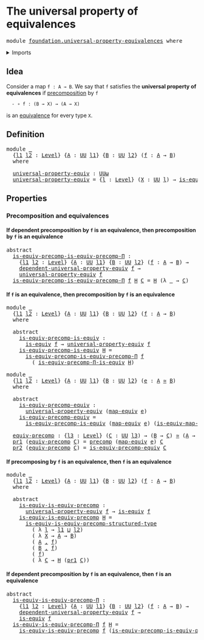 # The universal property of equivalences

<pre class="Agda"><a id="51" class="Keyword">module</a> <a id="58" href="foundation.universal-property-equivalences.html" class="Module">foundation.universal-property-equivalences</a> <a id="101" class="Keyword">where</a>
</pre>
<details><summary>Imports</summary>

<pre class="Agda"><a id="157" class="Keyword">open</a> <a id="162" class="Keyword">import</a> <a id="169" href="foundation.dependent-pair-types.html" class="Module">foundation.dependent-pair-types</a>
<a id="201" class="Keyword">open</a> <a id="206" class="Keyword">import</a> <a id="213" href="foundation.dependent-universal-property-equivalences.html" class="Module">foundation.dependent-universal-property-equivalences</a>
<a id="266" class="Keyword">open</a> <a id="271" class="Keyword">import</a> <a id="278" href="foundation.precomposition-functions-into-subuniverses.html" class="Module">foundation.precomposition-functions-into-subuniverses</a>
<a id="332" class="Keyword">open</a> <a id="337" class="Keyword">import</a> <a id="344" href="foundation.universe-levels.html" class="Module">foundation.universe-levels</a>

<a id="372" class="Keyword">open</a> <a id="377" class="Keyword">import</a> <a id="384" href="foundation-core.equivalences.html" class="Module">foundation-core.equivalences</a>
<a id="413" class="Keyword">open</a> <a id="418" class="Keyword">import</a> <a id="425" href="foundation-core.precomposition-functions.html" class="Module">foundation-core.precomposition-functions</a>
</pre>
</details>

## Idea

Consider a map `f : A → B`. We say that `f` satisfies the **universal property
of equivalences** if
[precomposition](foundation-core.precomposition-functions.md) by `f`

```text
  - ∘ f : (B → X) → (A → X)
```

is an [equivalence](foundation-core.equivalences.md) for every type `X`.

## Definition

<pre class="Agda"><a id="800" class="Keyword">module</a> <a id="807" href="foundation.universal-property-equivalences.html#807" class="Module">_</a>
  <a id="811" class="Symbol">{</a><a id="812" href="foundation.universal-property-equivalences.html#812" class="Bound">l1</a> <a id="815" href="foundation.universal-property-equivalences.html#815" class="Bound">l2</a> <a id="818" class="Symbol">:</a> <a id="820" href="Agda.Primitive.html#742" class="Postulate">Level</a><a id="825" class="Symbol">}</a> <a id="827" class="Symbol">{</a><a id="828" href="foundation.universal-property-equivalences.html#828" class="Bound">A</a> <a id="830" class="Symbol">:</a> <a id="832" href="Agda.Primitive.html#388" class="Primitive">UU</a> <a id="835" href="foundation.universal-property-equivalences.html#812" class="Bound">l1</a><a id="837" class="Symbol">}</a> <a id="839" class="Symbol">{</a><a id="840" href="foundation.universal-property-equivalences.html#840" class="Bound">B</a> <a id="842" class="Symbol">:</a> <a id="844" href="Agda.Primitive.html#388" class="Primitive">UU</a> <a id="847" href="foundation.universal-property-equivalences.html#815" class="Bound">l2</a><a id="849" class="Symbol">}</a> <a id="851" class="Symbol">(</a><a id="852" href="foundation.universal-property-equivalences.html#852" class="Bound">f</a> <a id="854" class="Symbol">:</a> <a id="856" href="foundation.universal-property-equivalences.html#828" class="Bound">A</a> <a id="858" class="Symbol">→</a> <a id="860" href="foundation.universal-property-equivalences.html#840" class="Bound">B</a><a id="861" class="Symbol">)</a>
  <a id="865" class="Keyword">where</a>

  <a id="874" href="foundation.universal-property-equivalences.html#874" class="Function">universal-property-equiv</a> <a id="899" class="Symbol">:</a> <a id="901" href="Agda.Primitive.html#512" class="Primitive">UUω</a>
  <a id="907" href="foundation.universal-property-equivalences.html#874" class="Function">universal-property-equiv</a> <a id="932" class="Symbol">=</a> <a id="934" class="Symbol">{</a><a id="935" href="foundation.universal-property-equivalences.html#935" class="Bound">l</a> <a id="937" class="Symbol">:</a> <a id="939" href="Agda.Primitive.html#742" class="Postulate">Level</a><a id="944" class="Symbol">}</a> <a id="946" class="Symbol">(</a><a id="947" href="foundation.universal-property-equivalences.html#947" class="Bound">X</a> <a id="949" class="Symbol">:</a> <a id="951" href="Agda.Primitive.html#388" class="Primitive">UU</a> <a id="954" href="foundation.universal-property-equivalences.html#935" class="Bound">l</a><a id="955" class="Symbol">)</a> <a id="957" class="Symbol">→</a> <a id="959" href="foundation-core.equivalences.html#1647" class="Function">is-equiv</a> <a id="968" class="Symbol">(</a><a id="969" href="foundation-core.precomposition-functions.html#582" class="Function">precomp</a> <a id="977" href="foundation.universal-property-equivalences.html#852" class="Bound">f</a> <a id="979" href="foundation.universal-property-equivalences.html#947" class="Bound">X</a><a id="980" class="Symbol">)</a>
</pre>
## Properties

### Precomposition and equivalences

#### If dependent precomposition by `f` is an equivalence, then precomposition by `f` is an equivalence

<pre class="Agda"><a id="1152" class="Keyword">abstract</a>
  <a id="is-equiv-precomp-is-equiv-precomp-Π"></a><a id="1163" href="foundation.universal-property-equivalences.html#1163" class="Function">is-equiv-precomp-is-equiv-precomp-Π</a> <a id="1199" class="Symbol">:</a>
    <a id="1205" class="Symbol">{</a><a id="1206" href="foundation.universal-property-equivalences.html#1206" class="Bound">l1</a> <a id="1209" href="foundation.universal-property-equivalences.html#1209" class="Bound">l2</a> <a id="1212" class="Symbol">:</a> <a id="1214" href="Agda.Primitive.html#742" class="Postulate">Level</a><a id="1219" class="Symbol">}</a> <a id="1221" class="Symbol">{</a><a id="1222" href="foundation.universal-property-equivalences.html#1222" class="Bound">A</a> <a id="1224" class="Symbol">:</a> <a id="1226" href="Agda.Primitive.html#388" class="Primitive">UU</a> <a id="1229" href="foundation.universal-property-equivalences.html#1206" class="Bound">l1</a><a id="1231" class="Symbol">}</a> <a id="1233" class="Symbol">{</a><a id="1234" href="foundation.universal-property-equivalences.html#1234" class="Bound">B</a> <a id="1236" class="Symbol">:</a> <a id="1238" href="Agda.Primitive.html#388" class="Primitive">UU</a> <a id="1241" href="foundation.universal-property-equivalences.html#1209" class="Bound">l2</a><a id="1243" class="Symbol">}</a> <a id="1245" class="Symbol">(</a><a id="1246" href="foundation.universal-property-equivalences.html#1246" class="Bound">f</a> <a id="1248" class="Symbol">:</a> <a id="1250" href="foundation.universal-property-equivalences.html#1222" class="Bound">A</a> <a id="1252" class="Symbol">→</a> <a id="1254" href="foundation.universal-property-equivalences.html#1234" class="Bound">B</a><a id="1255" class="Symbol">)</a> <a id="1257" class="Symbol">→</a>
    <a id="1263" href="foundation.dependent-universal-property-equivalences.html#1431" class="Function">dependent-universal-property-equiv</a> <a id="1298" href="foundation.universal-property-equivalences.html#1246" class="Bound">f</a> <a id="1300" class="Symbol">→</a>
    <a id="1306" href="foundation.universal-property-equivalences.html#874" class="Function">universal-property-equiv</a> <a id="1331" href="foundation.universal-property-equivalences.html#1246" class="Bound">f</a>
  <a id="1335" href="foundation.universal-property-equivalences.html#1163" class="Function">is-equiv-precomp-is-equiv-precomp-Π</a> <a id="1371" href="foundation.universal-property-equivalences.html#1371" class="Bound">f</a> <a id="1373" href="foundation.universal-property-equivalences.html#1373" class="Bound">H</a> <a id="1375" href="foundation.universal-property-equivalences.html#1375" class="Bound">C</a> <a id="1377" class="Symbol">=</a> <a id="1379" href="foundation.universal-property-equivalences.html#1373" class="Bound">H</a> <a id="1381" class="Symbol">(λ</a> <a id="1384" href="foundation.universal-property-equivalences.html#1384" class="Bound">_</a> <a id="1386" class="Symbol">→</a> <a id="1388" href="foundation.universal-property-equivalences.html#1375" class="Bound">C</a><a id="1389" class="Symbol">)</a>
</pre>
#### If `f` is an equivalence, then precomposition by `f` is an equivalence

<pre class="Agda"><a id="1481" class="Keyword">module</a> <a id="1488" href="foundation.universal-property-equivalences.html#1488" class="Module">_</a>
  <a id="1492" class="Symbol">{</a><a id="1493" href="foundation.universal-property-equivalences.html#1493" class="Bound">l1</a> <a id="1496" href="foundation.universal-property-equivalences.html#1496" class="Bound">l2</a> <a id="1499" class="Symbol">:</a> <a id="1501" href="Agda.Primitive.html#742" class="Postulate">Level</a><a id="1506" class="Symbol">}</a> <a id="1508" class="Symbol">{</a><a id="1509" href="foundation.universal-property-equivalences.html#1509" class="Bound">A</a> <a id="1511" class="Symbol">:</a> <a id="1513" href="Agda.Primitive.html#388" class="Primitive">UU</a> <a id="1516" href="foundation.universal-property-equivalences.html#1493" class="Bound">l1</a><a id="1518" class="Symbol">}</a> <a id="1520" class="Symbol">{</a><a id="1521" href="foundation.universal-property-equivalences.html#1521" class="Bound">B</a> <a id="1523" class="Symbol">:</a> <a id="1525" href="Agda.Primitive.html#388" class="Primitive">UU</a> <a id="1528" href="foundation.universal-property-equivalences.html#1496" class="Bound">l2</a><a id="1530" class="Symbol">}</a> <a id="1532" class="Symbol">(</a><a id="1533" href="foundation.universal-property-equivalences.html#1533" class="Bound">f</a> <a id="1535" class="Symbol">:</a> <a id="1537" href="foundation.universal-property-equivalences.html#1509" class="Bound">A</a> <a id="1539" class="Symbol">→</a> <a id="1541" href="foundation.universal-property-equivalences.html#1521" class="Bound">B</a><a id="1542" class="Symbol">)</a>
  <a id="1546" class="Keyword">where</a>

  <a id="1555" class="Keyword">abstract</a>
    <a id="1568" href="foundation.universal-property-equivalences.html#1568" class="Function">is-equiv-precomp-is-equiv</a> <a id="1594" class="Symbol">:</a>
      <a id="1602" href="foundation-core.equivalences.html#1647" class="Function">is-equiv</a> <a id="1611" href="foundation.universal-property-equivalences.html#1533" class="Bound">f</a> <a id="1613" class="Symbol">→</a> <a id="1615" href="foundation.universal-property-equivalences.html#874" class="Function">universal-property-equiv</a> <a id="1640" href="foundation.universal-property-equivalences.html#1533" class="Bound">f</a>
    <a id="1646" href="foundation.universal-property-equivalences.html#1568" class="Function">is-equiv-precomp-is-equiv</a> <a id="1672" href="foundation.universal-property-equivalences.html#1672" class="Bound">H</a> <a id="1674" class="Symbol">=</a>
      <a id="1682" href="foundation.universal-property-equivalences.html#1163" class="Function">is-equiv-precomp-is-equiv-precomp-Π</a> <a id="1718" href="foundation.universal-property-equivalences.html#1533" class="Bound">f</a>
        <a id="1728" class="Symbol">(</a> <a id="1730" href="foundation.dependent-universal-property-equivalences.html#2583" class="Function">is-equiv-precomp-Π-is-equiv</a> <a id="1758" href="foundation.universal-property-equivalences.html#1672" class="Bound">H</a><a id="1759" class="Symbol">)</a>

<a id="1762" class="Keyword">module</a> <a id="1769" href="foundation.universal-property-equivalences.html#1769" class="Module">_</a>
  <a id="1773" class="Symbol">{</a><a id="1774" href="foundation.universal-property-equivalences.html#1774" class="Bound">l1</a> <a id="1777" href="foundation.universal-property-equivalences.html#1777" class="Bound">l2</a> <a id="1780" class="Symbol">:</a> <a id="1782" href="Agda.Primitive.html#742" class="Postulate">Level</a><a id="1787" class="Symbol">}</a> <a id="1789" class="Symbol">{</a><a id="1790" href="foundation.universal-property-equivalences.html#1790" class="Bound">A</a> <a id="1792" class="Symbol">:</a> <a id="1794" href="Agda.Primitive.html#388" class="Primitive">UU</a> <a id="1797" href="foundation.universal-property-equivalences.html#1774" class="Bound">l1</a><a id="1799" class="Symbol">}</a> <a id="1801" class="Symbol">{</a><a id="1802" href="foundation.universal-property-equivalences.html#1802" class="Bound">B</a> <a id="1804" class="Symbol">:</a> <a id="1806" href="Agda.Primitive.html#388" class="Primitive">UU</a> <a id="1809" href="foundation.universal-property-equivalences.html#1777" class="Bound">l2</a><a id="1811" class="Symbol">}</a> <a id="1813" class="Symbol">(</a><a id="1814" href="foundation.universal-property-equivalences.html#1814" class="Bound">e</a> <a id="1816" class="Symbol">:</a> <a id="1818" href="foundation.universal-property-equivalences.html#1790" class="Bound">A</a> <a id="1820" href="foundation-core.equivalences.html#2669" class="Function Operator">≃</a> <a id="1822" href="foundation.universal-property-equivalences.html#1802" class="Bound">B</a><a id="1823" class="Symbol">)</a>
  <a id="1827" class="Keyword">where</a>

  <a id="1836" class="Keyword">abstract</a>
    <a id="1849" href="foundation.universal-property-equivalences.html#1849" class="Function">is-equiv-precomp-equiv</a> <a id="1872" class="Symbol">:</a>
      <a id="1880" href="foundation.universal-property-equivalences.html#874" class="Function">universal-property-equiv</a> <a id="1905" class="Symbol">(</a><a id="1906" href="foundation-core.equivalences.html#2869" class="Function">map-equiv</a> <a id="1916" href="foundation.universal-property-equivalences.html#1814" class="Bound">e</a><a id="1917" class="Symbol">)</a>
    <a id="1923" href="foundation.universal-property-equivalences.html#1849" class="Function">is-equiv-precomp-equiv</a> <a id="1946" class="Symbol">=</a>
      <a id="1954" href="foundation.universal-property-equivalences.html#1568" class="Function">is-equiv-precomp-is-equiv</a> <a id="1980" class="Symbol">(</a><a id="1981" href="foundation-core.equivalences.html#2869" class="Function">map-equiv</a> <a id="1991" href="foundation.universal-property-equivalences.html#1814" class="Bound">e</a><a id="1992" class="Symbol">)</a> <a id="1994" class="Symbol">(</a><a id="1995" href="foundation-core.equivalences.html#2910" class="Function">is-equiv-map-equiv</a> <a id="2014" href="foundation.universal-property-equivalences.html#1814" class="Bound">e</a><a id="2015" class="Symbol">)</a>

  <a id="2020" href="foundation.universal-property-equivalences.html#2020" class="Function">equiv-precomp</a> <a id="2034" class="Symbol">:</a> <a id="2036" class="Symbol">{</a><a id="2037" href="foundation.universal-property-equivalences.html#2037" class="Bound">l3</a> <a id="2040" class="Symbol">:</a> <a id="2042" href="Agda.Primitive.html#742" class="Postulate">Level</a><a id="2047" class="Symbol">}</a> <a id="2049" class="Symbol">(</a><a id="2050" href="foundation.universal-property-equivalences.html#2050" class="Bound">C</a> <a id="2052" class="Symbol">:</a> <a id="2054" href="Agda.Primitive.html#388" class="Primitive">UU</a> <a id="2057" href="foundation.universal-property-equivalences.html#2037" class="Bound">l3</a><a id="2059" class="Symbol">)</a> <a id="2061" class="Symbol">→</a> <a id="2063" class="Symbol">(</a><a id="2064" href="foundation.universal-property-equivalences.html#1802" class="Bound">B</a> <a id="2066" class="Symbol">→</a> <a id="2068" href="foundation.universal-property-equivalences.html#2050" class="Bound">C</a><a id="2069" class="Symbol">)</a> <a id="2071" href="foundation-core.equivalences.html#2669" class="Function Operator">≃</a> <a id="2073" class="Symbol">(</a><a id="2074" href="foundation.universal-property-equivalences.html#1790" class="Bound">A</a> <a id="2076" class="Symbol">→</a> <a id="2078" href="foundation.universal-property-equivalences.html#2050" class="Bound">C</a><a id="2079" class="Symbol">)</a>
  <a id="2083" href="foundation.dependent-pair-types.html#603" class="Field">pr1</a> <a id="2087" class="Symbol">(</a><a id="2088" href="foundation.universal-property-equivalences.html#2020" class="Function">equiv-precomp</a> <a id="2102" href="foundation.universal-property-equivalences.html#2102" class="Bound">C</a><a id="2103" class="Symbol">)</a> <a id="2105" class="Symbol">=</a> <a id="2107" href="foundation-core.precomposition-functions.html#582" class="Function">precomp</a> <a id="2115" class="Symbol">(</a><a id="2116" href="foundation-core.equivalences.html#2869" class="Function">map-equiv</a> <a id="2126" href="foundation.universal-property-equivalences.html#1814" class="Bound">e</a><a id="2127" class="Symbol">)</a> <a id="2129" href="foundation.universal-property-equivalences.html#2102" class="Bound">C</a>
  <a id="2133" href="foundation.dependent-pair-types.html#615" class="Field">pr2</a> <a id="2137" class="Symbol">(</a><a id="2138" href="foundation.universal-property-equivalences.html#2020" class="Function">equiv-precomp</a> <a id="2152" href="foundation.universal-property-equivalences.html#2152" class="Bound">C</a><a id="2153" class="Symbol">)</a> <a id="2155" class="Symbol">=</a> <a id="2157" href="foundation.universal-property-equivalences.html#1849" class="Function">is-equiv-precomp-equiv</a> <a id="2180" href="foundation.universal-property-equivalences.html#2152" class="Bound">C</a>
</pre>
#### If precomposing by `f` is an equivalence, then `f` is an equivalence

<pre class="Agda"><a id="2270" class="Keyword">module</a> <a id="2277" href="foundation.universal-property-equivalences.html#2277" class="Module">_</a>
  <a id="2281" class="Symbol">{</a><a id="2282" href="foundation.universal-property-equivalences.html#2282" class="Bound">l1</a> <a id="2285" href="foundation.universal-property-equivalences.html#2285" class="Bound">l2</a> <a id="2288" class="Symbol">:</a> <a id="2290" href="Agda.Primitive.html#742" class="Postulate">Level</a><a id="2295" class="Symbol">}</a> <a id="2297" class="Symbol">{</a><a id="2298" href="foundation.universal-property-equivalences.html#2298" class="Bound">A</a> <a id="2300" class="Symbol">:</a> <a id="2302" href="Agda.Primitive.html#388" class="Primitive">UU</a> <a id="2305" href="foundation.universal-property-equivalences.html#2282" class="Bound">l1</a><a id="2307" class="Symbol">}</a> <a id="2309" class="Symbol">{</a><a id="2310" href="foundation.universal-property-equivalences.html#2310" class="Bound">B</a> <a id="2312" class="Symbol">:</a> <a id="2314" href="Agda.Primitive.html#388" class="Primitive">UU</a> <a id="2317" href="foundation.universal-property-equivalences.html#2285" class="Bound">l2</a><a id="2319" class="Symbol">}</a> <a id="2321" class="Symbol">(</a><a id="2322" href="foundation.universal-property-equivalences.html#2322" class="Bound">f</a> <a id="2324" class="Symbol">:</a> <a id="2326" href="foundation.universal-property-equivalences.html#2298" class="Bound">A</a> <a id="2328" class="Symbol">→</a> <a id="2330" href="foundation.universal-property-equivalences.html#2310" class="Bound">B</a><a id="2331" class="Symbol">)</a>
  <a id="2335" class="Keyword">where</a>

  <a id="2344" class="Keyword">abstract</a>
    <a id="2357" href="foundation.universal-property-equivalences.html#2357" class="Function">is-equiv-is-equiv-precomp</a> <a id="2383" class="Symbol">:</a>
      <a id="2391" href="foundation.universal-property-equivalences.html#874" class="Function">universal-property-equiv</a> <a id="2416" href="foundation.universal-property-equivalences.html#2322" class="Bound">f</a> <a id="2418" class="Symbol">→</a> <a id="2420" href="foundation-core.equivalences.html#1647" class="Function">is-equiv</a> <a id="2429" href="foundation.universal-property-equivalences.html#2322" class="Bound">f</a>
    <a id="2435" href="foundation.universal-property-equivalences.html#2357" class="Function">is-equiv-is-equiv-precomp</a> <a id="2461" href="foundation.universal-property-equivalences.html#2461" class="Bound">H</a> <a id="2463" class="Symbol">=</a>
      <a id="2471" href="foundation.precomposition-functions-into-subuniverses.html#2464" class="Function">is-equiv-is-equiv-precomp-structured-type</a>
        <a id="2521" class="Symbol">(</a> <a id="2523" class="Symbol">λ</a> <a id="2525" href="foundation.universal-property-equivalences.html#2525" class="Bound">l</a> <a id="2527" class="Symbol">→</a> <a id="2529" href="foundation.universal-property-equivalences.html#2282" class="Bound">l1</a> <a id="2532" href="Agda.Primitive.html#961" class="Primitive Operator">⊔</a> <a id="2534" href="foundation.universal-property-equivalences.html#2285" class="Bound">l2</a><a id="2536" class="Symbol">)</a>
        <a id="2546" class="Symbol">(</a> <a id="2548" class="Symbol">λ</a> <a id="2550" href="foundation.universal-property-equivalences.html#2550" class="Bound">X</a> <a id="2552" class="Symbol">→</a> <a id="2554" href="foundation.universal-property-equivalences.html#2298" class="Bound">A</a> <a id="2556" class="Symbol">→</a> <a id="2558" href="foundation.universal-property-equivalences.html#2310" class="Bound">B</a><a id="2559" class="Symbol">)</a>
        <a id="2569" class="Symbol">(</a> <a id="2571" href="foundation.universal-property-equivalences.html#2298" class="Bound">A</a> <a id="2573" href="foundation.dependent-pair-types.html#689" class="InductiveConstructor Operator">,</a> <a id="2575" href="foundation.universal-property-equivalences.html#2322" class="Bound">f</a><a id="2576" class="Symbol">)</a>
        <a id="2586" class="Symbol">(</a> <a id="2588" href="foundation.universal-property-equivalences.html#2310" class="Bound">B</a> <a id="2590" href="foundation.dependent-pair-types.html#689" class="InductiveConstructor Operator">,</a> <a id="2592" href="foundation.universal-property-equivalences.html#2322" class="Bound">f</a><a id="2593" class="Symbol">)</a>
        <a id="2603" class="Symbol">(</a> <a id="2605" href="foundation.universal-property-equivalences.html#2322" class="Bound">f</a><a id="2606" class="Symbol">)</a>
        <a id="2616" class="Symbol">(</a> <a id="2618" class="Symbol">λ</a> <a id="2620" href="foundation.universal-property-equivalences.html#2620" class="Bound">C</a> <a id="2622" class="Symbol">→</a> <a id="2624" href="foundation.universal-property-equivalences.html#2461" class="Bound">H</a> <a id="2626" class="Symbol">(</a><a id="2627" href="foundation.dependent-pair-types.html#603" class="Field">pr1</a> <a id="2631" href="foundation.universal-property-equivalences.html#2620" class="Bound">C</a><a id="2632" class="Symbol">))</a>
</pre>
#### If dependent precomposition by `f` is an equivalence, then `f` is an equivalence

<pre class="Agda"><a id="2735" class="Keyword">abstract</a>
  <a id="is-equiv-is-equiv-precomp-Π"></a><a id="2746" href="foundation.universal-property-equivalences.html#2746" class="Function">is-equiv-is-equiv-precomp-Π</a> <a id="2774" class="Symbol">:</a>
    <a id="2780" class="Symbol">{</a><a id="2781" href="foundation.universal-property-equivalences.html#2781" class="Bound">l1</a> <a id="2784" href="foundation.universal-property-equivalences.html#2784" class="Bound">l2</a> <a id="2787" class="Symbol">:</a> <a id="2789" href="Agda.Primitive.html#742" class="Postulate">Level</a><a id="2794" class="Symbol">}</a> <a id="2796" class="Symbol">{</a><a id="2797" href="foundation.universal-property-equivalences.html#2797" class="Bound">A</a> <a id="2799" class="Symbol">:</a> <a id="2801" href="Agda.Primitive.html#388" class="Primitive">UU</a> <a id="2804" href="foundation.universal-property-equivalences.html#2781" class="Bound">l1</a><a id="2806" class="Symbol">}</a> <a id="2808" class="Symbol">{</a><a id="2809" href="foundation.universal-property-equivalences.html#2809" class="Bound">B</a> <a id="2811" class="Symbol">:</a> <a id="2813" href="Agda.Primitive.html#388" class="Primitive">UU</a> <a id="2816" href="foundation.universal-property-equivalences.html#2784" class="Bound">l2</a><a id="2818" class="Symbol">}</a> <a id="2820" class="Symbol">(</a><a id="2821" href="foundation.universal-property-equivalences.html#2821" class="Bound">f</a> <a id="2823" class="Symbol">:</a> <a id="2825" href="foundation.universal-property-equivalences.html#2797" class="Bound">A</a> <a id="2827" class="Symbol">→</a> <a id="2829" href="foundation.universal-property-equivalences.html#2809" class="Bound">B</a><a id="2830" class="Symbol">)</a> <a id="2832" class="Symbol">→</a>
    <a id="2838" href="foundation.dependent-universal-property-equivalences.html#1431" class="Function">dependent-universal-property-equiv</a> <a id="2873" href="foundation.universal-property-equivalences.html#2821" class="Bound">f</a> <a id="2875" class="Symbol">→</a>
    <a id="2881" href="foundation-core.equivalences.html#1647" class="Function">is-equiv</a> <a id="2890" href="foundation.universal-property-equivalences.html#2821" class="Bound">f</a>
  <a id="2894" href="foundation.universal-property-equivalences.html#2746" class="Function">is-equiv-is-equiv-precomp-Π</a> <a id="2922" href="foundation.universal-property-equivalences.html#2922" class="Bound">f</a> <a id="2924" href="foundation.universal-property-equivalences.html#2924" class="Bound">H</a> <a id="2926" class="Symbol">=</a>
    <a id="2932" href="foundation.universal-property-equivalences.html#2357" class="Function">is-equiv-is-equiv-precomp</a> <a id="2958" href="foundation.universal-property-equivalences.html#2922" class="Bound">f</a> <a id="2960" class="Symbol">(</a><a id="2961" href="foundation.universal-property-equivalences.html#1163" class="Function">is-equiv-precomp-is-equiv-precomp-Π</a> <a id="2997" href="foundation.universal-property-equivalences.html#2922" class="Bound">f</a> <a id="2999" href="foundation.universal-property-equivalences.html#2924" class="Bound">H</a><a id="3000" class="Symbol">)</a>
</pre>